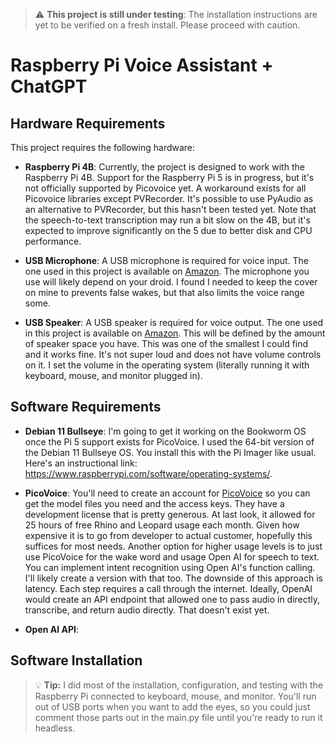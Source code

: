 > :warning: **This project is still under testing**: The installation instructions are yet to be verified on a fresh install. Please proceed with caution.

# Raspberry Pi Voice Assistant + ChatGPT

## Hardware Requirements

This project requires the following hardware:

- **Raspberry Pi 4B**: Currently, the project is designed to work with the Raspberry Pi 4B. Support for the Raspberry Pi 5 is in progress, but it's not officially supported by Picovoice yet. A workaround exists for all Picovoice libraries except PVRecorder. It's possible to use PyAudio as an alternative to PVRecorder, but this hasn't been tested yet. Note that the speech-to-text transcription may run a bit slow on the 4B, but it's expected to improve significantly on the 5 due to better disk and CPU performance.

- **USB Microphone**: A USB microphone is required for voice input. The one used in this project is available on [Amazon](https://www.amazon.com/gp/product/B075M7FHM1/ref=ppx_yo_dt_b_search_asin_title?ie=UTF8&th=1).  The microphone you use will likely depend on your droid.  I found I needed to keep the cover on mine to prevents false wakes, but that also limits the voice range some.  

- **USB Speaker**: A USB speaker is required for voice output. The one used in this project is available on [Amazon](https://www.amazon.com/gp/product/B08M37224H/ref=ppx_yo_dt_b_search_asin_title?ie=UTF8&psc=1).  This will be defined by the amount of speaker space you have.  This was one of the smallest I could find and it works fine.  It's not super loud and does not have volume controls on it.  I set the volume in the operating system (literally running it with keyboard, mouse, and monitor plugged in).


## Software Requirements

- **Debian 11 Bullseye**: I'm going to get it working on the Bookworm OS once the Pi 5 support exists for PicoVoice.  I used the 64-bit version of the Debian 11 Bullseye OS.  You install this with the Pi Imager like usual.  Here's an instructional link: https://www.raspberrypi.com/software/operating-systems/.

- **PicoVoice**: You'll need to create an account for [PicoVoice](https://console.picovoice.ai/login) so you can get the model files you need and the access keys.  They have a development license that is pretty generous.  At last look, it allowed for 25 hours of free Rhino and Leopard usage each month.  Given how expensive it is to go from developer to actual customer, hopefully this suffices for most needs.  Another option for higher usage levels is to just use PicoVoice for the wake word and usage Open AI for speech to text.  You can implement intent recognition using Open AI's function calling.  I'll likely create a version with that too.  The downside of this approach is latency.  Each step requires a call through the internet.  Ideally, OpenAI would create an API endpoint that allowed one to pass audio in directly, transcribe, and return audio directly.  That doesn't exist yet.

- **Open AI API**: 


## Software Installation
> :bulb: **Tip:** I did most of the installation, configuration, and testing with the Raspberry Pi connected to keyboard, mouse, and monitor.  You'll run out of USB ports when you want to add the eyes, so you could just comment those parts out in the main.py file until you're ready to run it headless. 